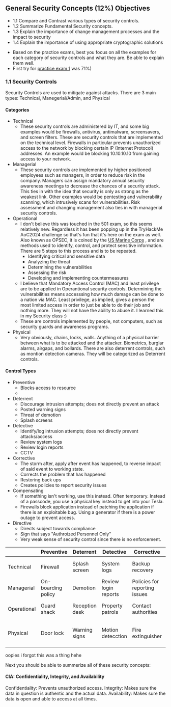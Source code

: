 ## General Security Concepts (12%) Objectives
- 1.1 Compare and Contrast various types of security controls.
- 1.2 Summarize Fundamental Security concepts.
- 1.3 Explain the importance of change management processes and the impact to security
- 1.4 Explain the importance of using appropriate cryptographic solutions

* Based on the practice exams, best you focus on all the examples for each category of security controls and what they are. Be able to explain them well.
* First try for [practice exam 1](https://www.examcompass.com/comptia-security-plus-practice-test-1-exam-sy0-701) was 71%)

### 1.1 Security Controls 
Security Controls are used to mitigate against attacks. There are 3 main types: Technical, Manegerial/Admin, and Physical
#### Categories
- Technical
  - These security controls are administered by IT, and some big examples would be firewalls, antivirus, antimalware, screensavers, and screen filters. These are security controls that are implemented on the technical level. Firewalls in particular prevents unauthorized access to the network by
    blocking certain IP (Internet Protocol) addresses. An example would be blocking 10.10.10.10 from gaining access to your network.
- Managerial
    - These security controls are implemented by higher positioned employees such as managers, in order to reduce risk in the company. Managers can assign mandatory annual security awareness meetings to decrease the chances of a security attack. This ties in with the idea that security is only as strong
      as the weakest link. Other examples would be pentesting and vulnerability scanning, which intrusively scans for vulnerabilities. Risk assessment and changing management also ties in with managerial security controls.
- Operational
    - I don't believe this was touched in the 501 exam, so this seems relatively new. Regardless it has been popping up in the TryHackMe AoC2024 challenge so that's fun that it's here on the exam as well. Also known as OPSEC, it is coined by the [US Marine Corps](https://www.mcieast.marines.mil/opsec/) , and are methods used to identify, control, and protect sensitive information.
      There are 5 steps to this process and is to be repeated.
      - Identifying critical and sensitive data
      - Analyzing the threat
      - Determining the vulnerabilities
      - Assessing the risk
      - Developing and implementing countermeasures
    - I believe that Mandatory Access Control (MAC) and least privilege are to be applied in Operantional security controls. Determining the vulnerabilities means accesssing how much damage can be done to a nation via MAC. Least privilege, as implied, gives a person the most limited access in order to just be able to do their job and nothing more. They will
      not have the ability to abuse it. I learned this in my Security class :)
  - These are controls implemented by people, not computers, such as security guards and awareness programs.
- Physical
  - Very obviously, chains, locks, walls. Anything of a physical barrier between what is to be attacked and the attacker. Biometrics, burglar alarms, airgaps, and bollards. There are also deterrent controls, such as montion detection cameras. They will be categorized as Deterrent controls. 
#### Control Types
- Preventive
    - Blocks access to resource
    - 
- Deterrent
    - Discourage intrusion attempts; does not directly prevent an attack
    - Posted warning signs
    - Threat of demotion
    - Splash screens
- Detective
    - Identify/log intrusion attempts; does not directly prevent attacks/access
    - Review system logs
    - Review login reports
    - CCTV
- Corrective
    - The storm after, apply after event has happened, to reverse impact of said event to working state.
    - Corrects the problem that has happened
    - Restoring back ups
    - Creates policies to report security issues
- Compensating
    - If something isn't working, use this instead. Often temporary. Instead of a passcode, you use a physical key instead to get into your Tesla.
    - Firewalls block application instead of patching the application if there is an exploitable bug. Using a generator if there is a power outage to prevent access.
- Directive
    - Directs subject towards compliance
    - Sign that says "Authroized Personnel Only"
    - Very weak sense of security control since there is no enforcement.

|  | Preventive | Deterrent | Detective | Corrective | Compensating | Directive |
|-----| ----- | ----- | ----- | ----- | ----- | ----- |
|Technical| Firewall| Splash screen | System logs | Backup recovery | Blocking instead of patching | File store policies|
|Managerial | On-boarding policy | Demotion | Review login reports | Policies for reporting issues | Seperation of duties | Compliance policies |
| Operational | Guard shack | Reception desk | Property patrols | Contact authorities | Require multiple security staff | Security policy training |
| Physical | Door lock | Warning signs | Motion detecction | Fire extinguisher | Power generator | Sign: Authorized Personnel Only |

oopies i forgot this was a thing hehe

Next you should be able to summerize all of these security concepts:
#### CIA: Confidentiality, Integrity, and Availability
Confidentiality: Prevents unauthorized access.
Integrity: Makes sure the data in question is authentic and the actual data.
Availability: Makes sure the data is open and able to access at all times.
